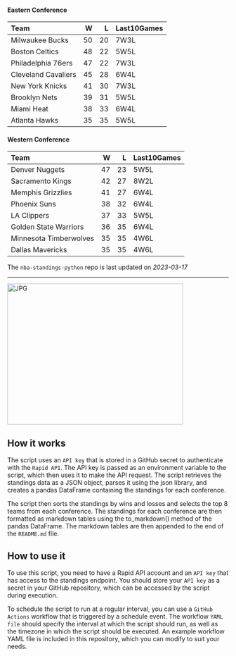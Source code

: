 #### Eastern Conference

| Team                |   W |   L | Last10Games   |
|:--------------------|----:|----:|:--------------|
| Milwaukee Bucks     |  50 |  20 | 7W3L          |
| Boston Celtics      |  48 |  22 | 5W5L          |
| Philadelphia 76ers  |  47 |  22 | 7W3L          |
| Cleveland Cavaliers |  45 |  28 | 6W4L          |
| New York Knicks     |  41 |  30 | 7W3L          |
| Brooklyn Nets       |  39 |  31 | 5W5L          |
| Miami Heat          |  38 |  33 | 6W4L          |
| Atlanta Hawks       |  35 |  35 | 5W5L          |

#### Western Conference

| Team                   |   W |   L | Last10Games   |
|:-----------------------|----:|----:|:--------------|
| Denver Nuggets         |  47 |  23 | 5W5L          |
| Sacramento Kings       |  42 |  27 | 8W2L          |
| Memphis Grizzlies      |  41 |  27 | 6W4L          |
| Phoenix Suns           |  38 |  32 | 6W4L          |
| LA Clippers            |  37 |  33 | 5W5L          |
| Golden State Warriors  |  36 |  35 | 6W4L          |
| Minnesota Timberwolves |  35 |  35 | 4W6L          |
| Dallas Mavericks       |  35 |  35 | 4W6L          |

The `nba-standings-python` repo is last updated on *2023-03-17*

---
<img alt="JPG" src="https://www.logodesignlove.com/images/classic/nba-logo.jpg" width="400" height="320" />

## How it works
The script uses an `API key` that is stored in a GitHub secret to authenticate with the `Rapid API`. The API key is passed as an environment variable to the script, which then uses it to make the API request. The script retrieves the standings data as a JSON object, parses it using the json library, and creates a pandas DataFrame containing the standings for each conference.

The script then sorts the standings by wins and losses and selects the top 8 teams from each conference. The standings for each conference are then formatted as markdown tables using the to_markdown() method of the pandas DataFrame. The markdown tables are then appended to the end of the `README.md` file.

## How to use it
To use this script, you need to have a Rapid API account and an `API key` that has access to the standings endpoint. You should store your `API key` as a secret in your GitHub repository, which can be accessed by the script during execution.

To schedule the script to run at a regular interval, you can use a `GitHub Actions` workflow that is triggered by a schedule event. The workflow `YAML file` should specify the interval at which the script should run, as well as the timezone in which the script should be executed. An example workflow YAML file is included in this repository, which you can modify to suit your needs.
